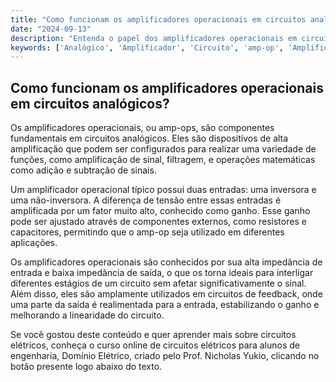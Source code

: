 ```yaml
---
title: "Como funcionam os amplificadores operacionais em circuitos analógicos?"
date: "2024-09-13"
description: "Entenda o papel dos amplificadores operacionais em circuitos analógicos e suas principais características."
keywords: ['Analógico', 'Amplificador', 'Circuito', 'amp-op', 'Amplificador', 'Digital', 'ponte']
---
```


## Como funcionam os amplificadores operacionais em circuitos analógicos?

Os amplificadores operacionais, ou amp-ops, são componentes fundamentais em circuitos analógicos. Eles são dispositivos de alta amplificação que podem ser configurados para realizar uma variedade de funções, como amplificação de sinal, filtragem, e operações matemáticas como adição e subtração de sinais.

Um amplificador operacional típico possui duas entradas: uma inversora e uma não-inversora. A diferença de tensão entre essas entradas é amplificada por um fator muito alto, conhecido como ganho. Esse ganho pode ser ajustado através de componentes externos, como resistores e capacitores, permitindo que o amp-op seja utilizado em diferentes aplicações.

Os amplificadores operacionais são conhecidos por sua alta impedância de entrada e baixa impedância de saída, o que os torna ideais para interligar diferentes estágios de um circuito sem afetar significativamente o sinal. Além disso, eles são amplamente utilizados em circuitos de feedback, onde uma parte da saída é realimentada para a entrada, estabilizando o ganho e melhorando a linearidade do circuito.

Se você gostou deste conteúdo e quer aprender mais sobre circuitos elétricos, conheça o curso online de circuitos elétricos para alunos de engenharia, Domínio Elétrico, criado pelo Prof. Nicholas Yukio, clicando no botão presente logo abaixo do texto.
